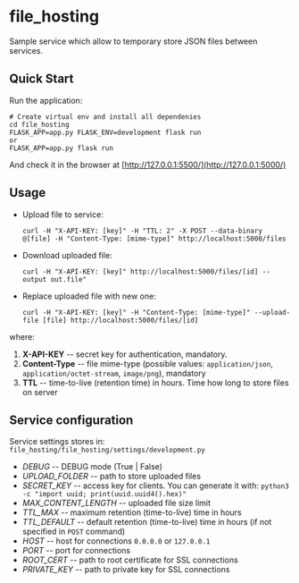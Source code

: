 # file_hosting

Sample service which allow to temporary store JSON files between services.

## Quick Start

Run the application:

    # Create virtual env and install all dependenies
    cd file_hosting
    FLASK_APP=app.py FLASK_ENV=development flask run
    or
    FLASK_APP=app.py flask run

And check it in the browser at [http://127.0.0.1:5500/](http://127.0.0.1:5000/)

## Usage

* Upload file to service:

    `curl -H "X-API-KEY: [key]" -H "TTL: 2" -X POST --data-binary @[file] -H "Content-Type: [mime-type]" http://localhost:5000/files`

* Download uploaded file:

    `curl -H "X-API-KEY: [key]" http://localhost:5000/files/[id] --output out.file"`

* Replace uploaded file with new one:

    `curl -H "X-API-KEY: [key]" -H "Content-Type: [mime-type]" --upload-file [file] http://localhost:5000/files/[id]`


where:
1. **X-API-KEY** -- secret key for authentication, mandatory.
2. **Content-Type** -- file mime-type (possible values: `application/json`, `application/octet-stream`, `image/png`), mandatory
3. **TTL** -- time-to-live (retention time) in hours. Time how long to store files on server

## Service configuration
Service settings stores in: `file_hosting/file_hosting/settings/development.py`

* *DEBUG* -- DEBUG mode (True | False)
* *UPLOAD_FOLDER* -- path to store uploaded files
* *SECRET_KEY* -- access key for clients. You can generate it with: `python3 -c "import uuid; print(uuid.uuid4().hex)"`
* *MAX_CONTENT_LENGTH* -- uploaded file size limit
* *TTL_MAX* -- maximum retention (time-to-live) time in hours
* *TTL_DEFAULT* -- default retention (time-to-live) time in hours (if not specified in `POST` command)
* *HOST* -- host for connections `0.0.0.0` or `127.0.0.1`
* *PORT* -- port for connections
* *ROOT_CERT* -- path to root certificate for SSL connections
* *PRIVATE_KEY* -- path to private key for SSL connections
